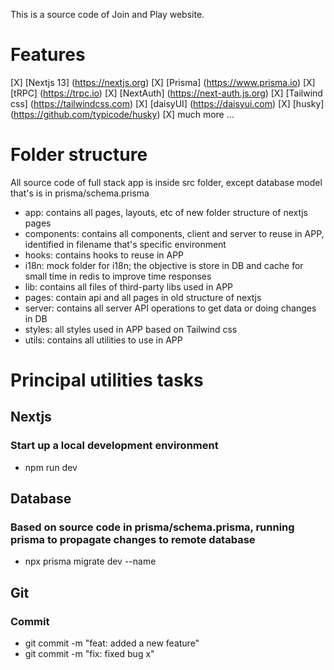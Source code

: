 This is a source code of Join and Play website.

# Features

[X] [Nextjs 13] (https://nextjs.org)
[X] [Prisma] (https://www.prisma.io)
[X] [tRPC] (https://trpc.io)
[X] [NextAuth] (https://next-auth.js.org)
[X] [Tailwind css] (https://tailwindcss.com)
[X] [daisyUI] (https://daisyui.com)
[X] [husky] (https://github.com/typicode/husky)
[X] much more ...

# Folder structure

All source code of full stack app is inside src folder, except database model that's is in prisma/schema.prisma

-   app: contains all pages, layouts, etc of new folder structure of nextjs pages
-   components: contains all components, client and server to reuse in APP, identified in filename that's specific environment
-   hooks: contains hooks to reuse in APP
-   i18n: mock folder for i18n; the objective is store in DB and cache for small time in redis to improve time responses
-   lib: contains all files of third-party libs used in APP
-   pages: contain api and all pages in old structure of nextjs
-   server: contains all server API operations to get data or doing changes in DB
-   styles: all styles used in APP based on Tailwind css
-   utils: contains all utilities to use in APP

# Principal utilities tasks

## Nextjs

### Start up a local development environment

-   npm run dev

## Database

### Based on source code in prisma/schema.prisma, running prisma to propagate changes to remote database

-   npx prisma migrate dev --name <filename-migration>

## Git

### Commit

-   git commit -m "feat: added a new feature"
-   git commit -m "fix: fixed bug x"
